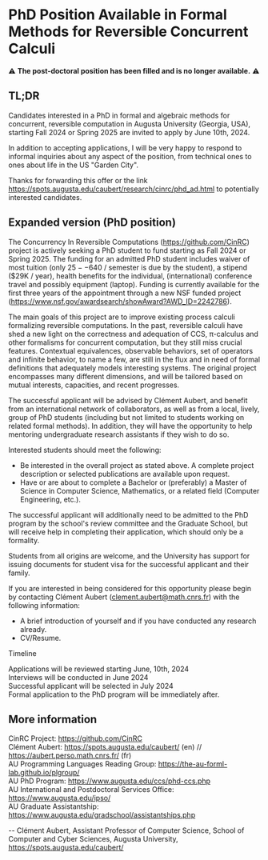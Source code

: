 # PhD Position Available in Formal Methods for Reversible Concurrent Calculi

⚠️ **The post-doctoral position has been filled and is no longer available.** ⚠️

TL;DR
-------

Candidates interested in a PhD in formal and algebraic methods for concurrent, reversible computation in Augusta University (Georgia, USA), starting Fall 2024 or Spring 2025 are invited to apply by June 10th, 2024.

In addition to accepting applications, I will be very happy to respond to informal inquiries about any aspect of the position, from technical ones to ones about life in the US "Garden City".

Thanks for forwarding this offer or the link <https://spots.augusta.edu/caubert/research/cinrc/phd_ad.html> to potentially interested candidates.


Expanded version (PhD position)
------------------------------------

The Concurrency In Reversible Computations (<https://github.com/CinRC>) project is actively seeking a PhD student to fund starting as Fall 2024 or Spring 2025. The funding for an admitted PhD student includes waiver of most tuition (only $25--$640 / semester is due by the student), a stipend ($29K / year), health benefits for the individual, (international) conference travel and possibly equipment (laptop). Funding is currently available for the first three years of the appointment through a new NSF funded project (<https://www.nsf.gov/awardsearch/showAward?AWD_ID=2242786>).

The main goals of this project are to improve existing process calculi formalizing reversible computations. In the past, reversible calculi have shed a new light on the correctness and adequation of CCS, π-calculus and other formalisms for concurrent computation, but they still miss crucial features. Contextual equivalences, observable behaviors, set of operators and infinite behavior, to name a few, are still in the flux and in need of formal definitions that adequately models interesting systems. The original project encompasses many different dimensions, and will be tailored based on mutual interests, capacities, and recent progresses.

The successful applicant will be advised by Clément Aubert, and benefit from an international network of collaborators, as well as from a local, lively, group of PhD students (including but not limited to students working on related formal methods). In addition, they will have the opportunity to help mentoring undergraduate research assistants if they wish to do so.

Interested students should meet the following:

   - Be interested in the overall project as stated above. A complete project description or selected publications are available upon request.
   - Have or are about to complete a Bachelor or (preferably) a Master of Science in Computer Science, Mathematics, or a related field (Computer Engineering, etc.).

The successful applicant will additionally need to be admitted to the PhD program by the school's review committee and the Graduate School, but will receive help in completing their application, which should only be a formality.

Students from all origins are welcome, and the University has support for issuing documents for student visa for the successful applicant and their family.

If you are interested in being considered for this opportunity please begin by contacting Clément Aubert (<clement.aubert@math.cnrs.fr>) with the following information:

   - A brief introduction of yourself and if you have conducted any research already.
   - CV/Resume.

Timeline

   Applications will be reviewed starting June, 10th, 2024  
   Interviews will be conducted in June 2024  
   Successful applicant will be selected in July 2024  
   Formal application to the PhD program will be immediately after.


More information
--------------------

   CinRC Project: <https://github.com/CinRC>  
   Clément Aubert: <https://spots.augusta.edu/caubert/> (en) // <https://aubert.perso.math.cnrs.fr/> (fr)  
   AU Programming Languages Reading Group: <https://the-au-forml-lab.github.io/plgroup/>  
   AU PhD Program: <https://www.augusta.edu/ccs/phd-ccs.php>  
   AU International and Postdoctoral Services Office: <https://www.augusta.edu/ipso/>  
   AU Graduate Assistantship: <https://www.augusta.edu/gradschool/assistantships.php>  

-- 
    Clément Aubert, Assistant Professor of Computer Science,
    School of Computer and Cyber Sciences, Augusta University,
    https://spots.augusta.edu/caubert/

